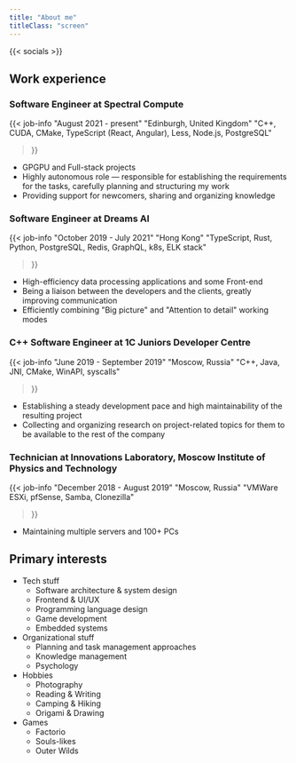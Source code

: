 ```yaml
---
title: "About me"
titleClass: "screen"
---
```


{{< socials >}}

## Work experience

### Software Engineer at Spectral Compute

{{< job-info
    "August 2021 - present"
    "Edinburgh, United Kingdom"
    "C++, CUDA, CMake, TypeScript (React, Angular), Less, Node.js, PostgreSQL"
>}}

- GPGPU and Full-stack projects
- Highly autonomous role — responsible for establishing the requirements for the tasks, carefully planning and structuring my work
- Providing support for newcomers, sharing and organizing knowledge

### Software Engineer at Dreams AI

{{< job-info
    "October 2019 - July 2021"
    "Hong Kong"
    "TypeScript, Rust, Python, PostgreSQL, Redis, GraphQL, k8s, ELK stack"
>}}

- High-efficiency data processing applications and some Front-end
- Being a liaison between the developers and the clients, greatly improving communication
- Efficiently combining "Big picture" and "Attention to detail" working modes

### C++ Software Engineer at 1C Juniors Developer Centre

{{< job-info
    "June 2019 - September 2019"
    "Moscow, Russia"
    "C++, Java, JNI, CMake, WinAPI, syscalls"
>}}

- Establishing a steady development pace and high maintainability of the resulting project
- Collecting and organizing research on project-related topics for them to be available to the rest of the company

### Technician at Innovations Laboratory, Moscow Institute of Physics and Technology

{{< job-info
    "December 2018 - August 2019"
    "Moscow, Russia"
    "VMWare ESXi, pfSense, Samba, Clonezilla"
>}}

- Maintaining multiple servers and 100+ PCs

## Primary interests

- Tech stuff
    - Software architecture & system design
    - Frontend & UI/UX
    - Programming language design
    - Game development
    - Embedded systems
- Organizational stuff
    - Planning and task management approaches
    - Knowledge management
    - Psychology
- Hobbies
    - Photography
    - Reading & Writing
    - Camping & Hiking
    - Origami & Drawing
- Games
    - Factorio
    - Souls-likes
    - Outer Wilds
